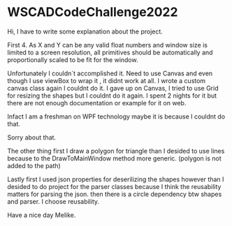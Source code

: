 # WSCADCodeChallenge2022

Hi,
I have to write some explanation about the project.

First
4. As X and Y can be any valid float numbers and window size is limited to a screen resolution, all
primitives should be automatically and proportionally scaled to be fit for the window.

Unfortunately I couldn`t accomplished it. 
Need to use Canvas and even though I use viewBox to wrap it , it didnt work at all. I wrote a custom canvas class again I couldnt do it.
I gave up on Canvas, I tried to use Grid for resizing the shapes but I couldnt do it again.
I spent 2 nights for it but there are not enough documentation or example for it on web.

Infact I am a freshman on WPF technology maybe it is because I couldnt do that.

Sorry about that.

The other thing first I draw a polygon for triangle than I desided to use lines because to the DrawToMainWindow method more generic. 
(polygon is not added to the path)

Lastly first I used json properties for deserilizing the shapes however than I desided to do project for the parser classes 
because I think the reusability matters for parsing the json.
then there is a circle dependency btw shapes and parser. I choose reusability. 

Have a nice day
Melike.
